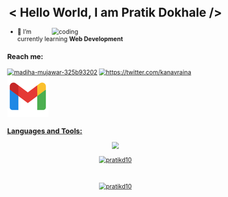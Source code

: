 
<h1 align="center">< Hello World, I am Pratik Dokhale /></h1>

<img align="right" alt="coding" width="400" src="https://renowebdesigner.com/wp-content/uploads/2023/01/juicy-multitasking.gif"/>

- 🌱 I’m currently learning **Web Development**


<h3 align="left">Reach me:</h3>
<p align="left">
<a href="https://www.linkedin.com/in/pratik-dokhale-56a06122a/" target="blank"><img align="center" src="https://raw.githubusercontent.com/rahuldkjain/github-profile-readme-generator/master/src/images/icons/Social/linked-in-alt.svg" alt="madiha-mujawar-325b93202" height="30" width="40" /></a>
<a href="https://x.com/dokhale_pratik" target="blank"><img align="center" src="https://raw.githubusercontent.com/rahuldkjain/github-profile-readme-generator/master/src/images/icons/Social/twitter.svg" alt="https://twitter.com/kanavraina" height="30" width="40" /></a>
<a href="https://mail.google.com/mail/u/0/" target="blank"><img align="center" src="icons8-gmail.svg")
  </p>
</br>
<h3 align="left">Languages and Tools:</h3>
<p align="center">
<img src="https://skillicons.dev/icons?i=java,php,html,css,bootstrap,dotnet,javascript,jquery,nextjs,mysql,visualstudio,vscode,git,github")
</p>
</br>

<p align="center"><img  src="https://github-readme-stats.vercel.app/api/top-langs?username=pratik-d10&theme=dark&show_icons=true&locale=en&layout=compact" alt="pratikd10" /></p>

<br/>
<p align="center"> <img src="https://komarev.com/ghpvc/?username=pratik-d10&label=Profile%20views&color=0e75b6&style=flat" alt="pratikd10" /> </p>
